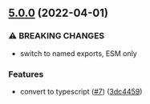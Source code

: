 ## [5.0.0](https://github.com/alanshaw/it-tar/compare/v4.0.0...v5.0.0) (2022-04-01)


### ⚠ BREAKING CHANGES

* switch to named exports, ESM only

### Features

* convert to typescript ([#7](https://github.com/alanshaw/it-tar/issues/7)) ([3dc4459](https://github.com/alanshaw/it-tar/commit/3dc4459fbcc5055fc798d74b472306b79640db53))
